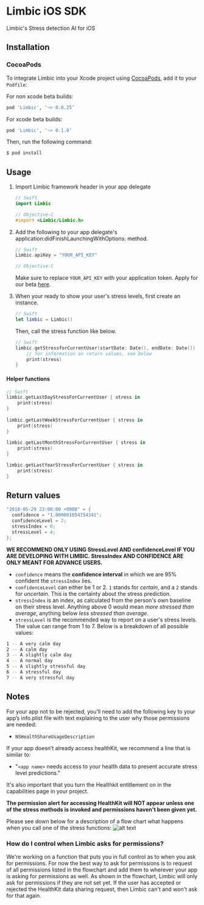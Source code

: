 # Limbic iOS SDK
Limbic's Stress detection AI for iOS

## Installation

### CocoaPods

To integrate Limbic into your Xcode project using [CocoaPods](https://cocoapods.org), add it to your `Podfile`:

For non xcode beta builds:
```ruby
pod 'Limbic', '~> 0.0.25’
```

For xcode beta builds:
```ruby
pod 'Limbic', '~> 0.1.0’
```

Then, run the following command:

```bash
$ pod install
```

## Usage

1. Import Limbic framework header in your app delegate

    ```swift
    // Swift
    import Limbic
    ```
    
    ```objective-c
    // Objective-C
    #import <Limbic/Limbic.h>
    ```

2. Add the following to your app delegate's application:didFinishLaunchingWithOptions: method.
	
	```swift
	// Swift
	Limbic.apiKey = "YOUR_API_KEY"
	```
	```objective-c
	// Objective-C
	```
	Make sure to replace `YOUR_API_KEY` with your application token. Apply for our beta [here](https://sebastiaandevries.typeform.com/to/FGrq19).
	
3. When your ready to show your user's stress levels, first create an instance.
    ```swift
    // Swift
    let limbic = Limbic()
    ```
    
    Then, call the stress function like below.
    ```swift
    // Swift
    limbic.getStressforCurrentUser(startDate: Date(), endDate: Date()) { stress in
        // for information on return values, see below
        print(stress)
    }
    ```
#### Helper functions
```swift
// Swift
limbic.getLastDayStressForCurrentUser { stress in
    print(stress)
}
    
limbic.getLastWeekStressForCurrentUser { stress in
    print(stress)
}
    
limbic.getLastMonthStressForCurrentUser { stress in
    print(stress)
}

limbic.getLastYearStressForCurrentUser { stress in
    print(stress)
}
```

## Return values

```swift
"2018-05-29 23:00:00 +0000" = {
  confidence = "1.000001054754341";
  confidenceLevel = 2;
  stressIndex = 0;
  stressLevel = 4;
};
```

**WE RECOMMEND ONLY USING StressLevel AND confidenceLevel IF YOU ARE DEVELOPING WITH LIMBIC.
StressIndex AND CONFIDENCE ARE ONLY MEANT FOR ADVANCE USERS.**


* `confidence` means the **confidence interval** in which we are 95% confident the `stressIndex` lies.
* `confidenceLevel` can either be 1 or 2. `1` stands for *certain*, and a `2` stands for *uncertain*. This is the certainty about the stress prediction.
* `stressIndex` is an index, as calculated from the person's own baseline on their stress level. Anything above 0 would mean *more stressed than average*, anything below *less stressed than average*.
* `stressLevel` is the recommended way to report on a user's stress levels. The value can range from 1 to 7. Below is a breakdown of all possible values:

```bash
1 -- A very calm day
2 -- A calm day
3 -- A slightly calm day
4 -- A normal day
5 -- A slightly stressful day
6 -- A stressful day
7 -- A very stressful day
```
    
## Notes
For your app not to be rejected, you’ll need to add the following key to your app’s info.plist file with text explaining to the user why those permissions are needed:

* `NSHealthShareUsageDescription`

If your app doesn’t already access healthKit, we recommend a line that is similar to:

* "`<app name>` needs access to your health data to present accurate stress level predictions."

It's also important that you turn the Healthkit entitlement on in the capabilities page in your project.

**The permission alert for accessing HealthKit will NOT appear unless one of the stress methods is invoked and permissions haven't been given yet.**

Please see down below for a description of a flow chart what happens when you call one of the stress functions:
![alt text](https://i.imgur.com/LWva5XS.png)

### How do I control when Limbic asks for permissions?

We're working on a function that puts you in full control as to when you ask for permissions. For now the best way to ask for permissions is to request of all permissions listed in the flowchart and add them to wherever your app is asking for permissions as well. As shown in the flowchart, Limbic will only ask for permissions if they are not set yet. If the user has accepted or rejected the HealthKit data sharing request, then Limbic can't and won't ask for that again.
